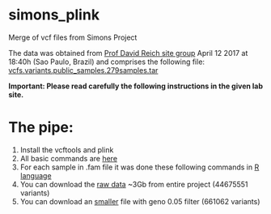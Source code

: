 # simons_plink
Merge of vcf files from Simons Project

The data was obtained from [Prof David Reich site group](http://reichdata.hms.harvard.edu/pub/datasets/sgdp/) April 12 2017 at 18:40h (Sao Paulo, Brazil) and comprises the following file: [vcfs.variants.public_samples.279samples.tar](https://sharehost.hms.harvard.edu/genetics/reich_lab/sgdp/vcf_variants/vcfs.variants.public_samples.279samples.tar)

**Important: Please read carefully the following instructions in the given lab site.**

# The pipe:

1) Install the vcftools and plink
2) All basic commands are [here](bash_vcftools_plink)
3) For each sample in .fam file it was done these following commands in [R language](r_pipe)
4) You can download the [raw data](https://drive.google.com/drive/folders/0B4gOu_PJ7LPbMzVjY2g0UzNhN3c?usp=sharing) ~3Gb from entire project (44675551 variants)
5) You can download an [smaller](https://drive.google.com/drive/folders/0B4gOu_PJ7LPbWnBEZ09uMGxJTVU?usp=sharing) file with geno 0.05 filter (661062 variants)
 
